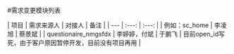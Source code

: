 #需求变更模块列表

| 项目        | 需求来源人   |  对接人  | 备注 |
| ---   | :---:  | :---:  |
| 例如：sc_home |    李凌旭    |  蔡景斌  |
| questionaire_nmgsfdx | 李婷婷，付斌 | 于鹏飞 | 目前open_id写死，由于客户原因暂停开发，目前没有项目再用 |
